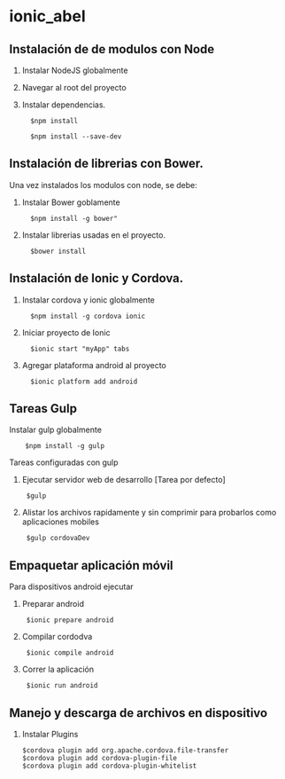 # ionic_abel

Instalación de de modulos con Node
----------------------------------

1. Instalar NodeJS globalmente

2. Navegar al root del proyecto

3. Instalar dependencias.


         $npm install
      
         $npm install --save-dev



Instalación de librerias con Bower.
-----------------------------------

Una vez instalados los modulos con node, se debe:

1. Instalar Bower goblamente

         $npm install -g bower"

2. Instalar librerias usadas en el proyecto.

         $bower install





Instalación de Ionic y Cordova.
-----------------------------------

1. Instalar cordova y ionic globalmente

         $npm install -g cordova ionic

2. Iniciar proyecto de Ionic

         $ionic start "myApp" tabs

3. Agregar plataforma android al proyecto

         $ionic platform add android





Tareas Gulp
------------

Instalar gulp globalmente

        $npm install -g gulp

Tareas configuradas con gulp

1. Ejecutar servidor web de desarrollo [Tarea por defecto]

        $gulp

2. Alistar los archivos rapidamente y sin comprimir para probarlos como aplicaciones mobiles

        $gulp cordovaDev



Empaquetar aplicación móvil
------------------------

Para dispositivos android ejecutar

1. Preparar android

        $ionic prepare android

2. Compilar cordodva

        $ionic compile android

3. Correr la aplicación

        $ionic run android



Manejo y descarga de archivos en dispositivo
--------------------------------------------

1. Instalar Plugins 

       $cordova plugin add org.apache.cordova.file-transfer
       $cordova plugin add cordova-plugin-file
       $cordova plugin add cordova-plugin-whitelist

